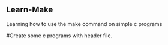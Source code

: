 ## Learn-Make
Learning how to use the make command on simple c programs

#Create some c programs with header file. 
